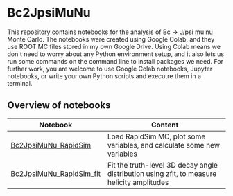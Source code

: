 # Bc2JpsiMuNu
This repository contains notebooks for the analysis of Bc -> J/psi mu nu Monte Carlo. The notebooks were created using Google Colab, and they use ROOT MC files stored in my own Google Drive. Using Colab means we don't need to worry about any Python environment setup, and it also lets us run some commands on the command line to install packages we need. For further work, you are welcome to use Google Colab notebooks, Jupyter notebooks, or write your own Python scripts and executre them in a terminal.

## Overview of notebooks

|Notebook |Content|
|-----|--------|
|[Bc2JpsiMuNu_RapidSim](https://github.com/donalrinho/Bc2JpsiMuNu/blob/main/Bc2JpsiMuNu_RapidSim.ipynb)| Load RapidSim MC, plot some variables, and calculate some new variables       |
|[Bc2JpsiMuNu_RapidSim_fit](https://github.com/donalrinho/Bc2JpsiMuNu/blob/main/Bc2JpsiMuNu_RapidSim_fit.ipynb)| Fit the truth-level 3D decay angle distribution using zfit, to measure helicity amplitudes       |
